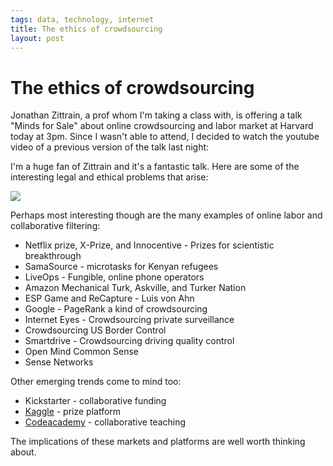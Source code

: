 ```yaml
--- 
tags: data, technology, internet
title: The ethics of crowdsourcing
layout: post
---
```

# The ethics of crowdsourcing

Jonathan Zittrain, a prof whom I'm taking a class with, is offering a talk
"Minds for Sale" about online crowdsourcing and labor market at Harvard today
at 3pm. Since I wasn't able to attend, I decided to watch the youtube video of
a previous version of the talk last night:

I'm a huge fan of Zittrain and it's a fantastic talk. Here are some of the
interesting legal and ethical problems that arise:

![](http://media.tumblr.com/tumblr_lypy436gn31r3oiuq.png)

Perhaps most interesting though are the many examples of online labor and
collaborative filtering:

* Netflix prize, X-Prize, and Innocentive - Prizes for scientistic breakthrough
* SamaSource - microtasks for Kenyan refugees
* LiveOps - Fungible, online phone operators
* Amazon Mechanical Turk, Askville, and Turker Nation
* ESP Game and ReCapture - Luis von Ahn
* Google - PageRank a kind of crowdsourcing
* Internet Eyes - Crowdsourcing private surveillance
* Crowdsourcing US Border Control 
* Smartdrive - Crowdsourcing driving quality control
* Open Mind Common Sense
* Sense Networks

Other emerging trends come to mind too:

* Kickstarter - collaborative funding
* [Kaggle](http://www.kaggle.com/) - prize platform
* [Codeacademy](http://www.neowin.net/news/codecademy-crowdsources-programming?utm_source=feedburner&utm_medium=feed&utm_campaign=Feed%3A+neowin-main+%28Neowin+Main+News%29) - collaborative teaching

The implications of these markets and platforms are well worth thinking about.


